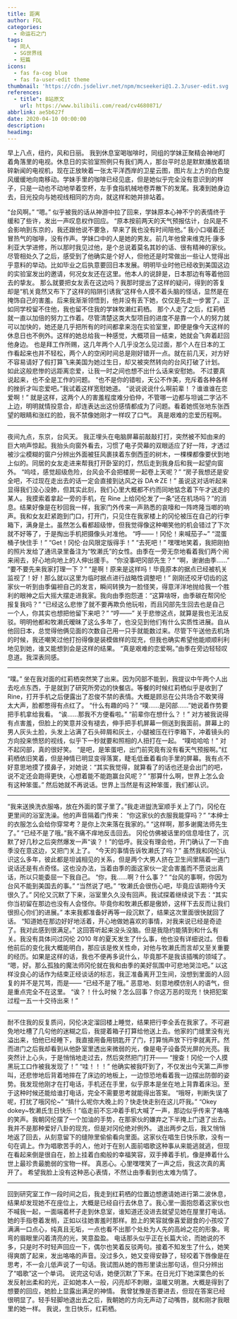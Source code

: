 ```yaml
---
title: 距离
author: FDL
categories:
  - 命运石之门
tags: 
  - 同人
  - SG世界线
  - 短篇
icons:
  - fas fa-cog blue
  - fas fa-user-edit theme
thumbnail: 'https://cdn.jsdelivr.net/npm/mcseekeri@1.2.3/user-edit.svg'
references:
  - title": B站原文
    url: https://www.bilibili.com/read/cv4680871/
abbrlink: ae5b627f
date: 2020-04-10 00:00:00
description:
headimg:
---
```


早上八点，纽约，风和日丽。
我到休息室喝咖啡时，同组的学妹正聚精会神地盯着角落里的电视。休息日的实验室照例只有我们两人，那台平时总是默默播放着琐碎新闻的电视机，现在正放映着一张太平洋西岸的卫星云图，图片左上方的白色旋风缓缓地向南移动。学妹手里的咖啡已经见底，但是她似乎完全没有意识到的样子，只是一动也不动地举着空杯，左手食指机械地卷弄散下的发尾。我凑到她身边去，目光投向与她视线相同的方向，就这样和她并排站着。

<!-- more -->

“台风啊。”
“嗯。”
似乎被我的话从神游中拉了回来，学妹原本心神不宁的表情终于缓和了些许，发出一声叹息权作回应。
“原本按前两天的天气预报估计，台风是不会影响到东京的，我还跟他说不要急，早来了我也没有时间陪他。”
我小口啜着还冒热气的咖啡，没有作声。学妹口中的人是她的男友。前几年他曾来维克托·康多利亚大学进修，所以那时我见过他，是个总说着莫名其妙的话、很有精神的家伙。尽管相处久了之后，感受到了他确实是个好人，但他还是时常做出一些让人觉得出乎意料的举动。比如毕业之后执意要回日本发展。明明毕业时他已经收到美国这边的实验室发出的邀请，何况女友还在这里。他本人的说辞是，日本那边有等着他回去的挚友。
那么就要把女友丢在这边吗？我那时提出了这样的疑问，得到的答复却是“机关竟然又布下了这样的陷阱引诱我”这样令人摸不着头脑的怪话，显然是在掩饰自己的害羞。后来我渐渐领悟到，他并没有丢下她，仅仅是先走一步罢了。正如同学校留不住他，我也留不住我的学妹牧濑红莉栖。
那个人走了之后，红莉栖就一直以加倍的努力工作着。尽管清楚这类大型项目的进度不是靠一个人的努力就可以加快的，她还是几乎把所有的时间都拿来泡在实验室里，即便是像今天这样的休息日也不例外。这样的她总给我一种感觉，大概项目一结束，她就会飞奔着赶回他身边。
也是拜工作所赐，这几年两个人几乎没怎么见过面，那个人在日本的工作看起来也并不轻松，两个人的空闲时间总是刚好错开一点。就在前几天，对方好不容易请好了假打算飞来美国为她过生日，却又被突然转向的台风打破了计划。
如此这般悲惨的远距离恋爱，让我一时之间也想不出什么话来安慰她。
不过要真说起来，也不全是工作的问题。
“也不是你的错啦，天公不作美，充斥着各种各样的挫折才叫恋爱吧。”我试着这样宽慰她道。
“说说说说什么啊前辈！？谁谁谁在恋爱啊！”
就是这样，这两个人的害羞程度难分伯仲，不管哪一边都与坦诚二字沾不上边，明明就情投意合，却连表达出这份感情都成为了问题。看着她慌张地东张西望的眼睛和涨红的脸，我不禁像她刚才一样叹了口气。
真是艰难的恋爱历程啊。

---

夜间九点，东京，台风天。
我正埋头在电脑屏幕前敲敲打打，突然被不知由来的巨大响声惊起。我抬头向窗外看去，习惯了电子荧幕的双眼适应了好一阵，才透过被沙尘模糊的窗户分辨出外面被狂风裹挟着东倒西歪的树木，一棵棵都像要伏到地上似的。同居的女友走进来帮我打开卧室的灯，然后走到我身后和我一起望向窗外。
“呜哇，感觉超级危险，台风会不会把楼房一起卷上天呢？”
“房子我想还是安全吧，不过现在走出去的话一定会直接到达风之谷 DA☆ZE！”
虽说这对话听起来显得我们没心没肺，但其实此刻，我们心里大概都不约而同地惦念着下午才送走的某人。我摸索着拿起一旁的手机，在 Rine 上给冈伦发了一条“还在机场吗？”的消息。结果好像是在秒回我一样，我家门外传来一声熟悉的哀嚎和一阵咚隆当啷的响声。我和女友赶紧跑到门口，打开门，只见住在我家楼上的冈伦被压在自己的行李箱下，满身是土。虽然怎么看都超级惨，但我觉得像这种嘲笑他的机会错过了下次就不好等了，于是掏出手机把摄像头对准他。
“呼——！冈伦！来喊茄子~”
“混蛋桶子快住手！”
“Get！冈伦·台风限定版得手！”
“去死吧！”
嘿嘿地笑着，我把刚拍的照片发给了通讯录里备注为“牧濑氏”的女性。由季在一旁无奈地看着我们两个闹来闹去，好心地向地上的人伸出援手。
“你没事吧冈部先生？”
“啊，谢谢由季……”
“要不要先来我家打理一下？”
“是啊！原来是这样吗！毕竟原本的据点已经被机关监视了！好！那么就以这里为临时据点进行战略性调整吧！”
刚刚还咬牙切齿的这家伙一听到由季偏袒自己的发言，瞬间转换为一脸怪笑，得意洋洋地抛给我一个胜利的眼神之后大摇大摆走进我家。我向由季抱怨道：“这算啥呀，由季碳在帮冈伦报复我吗？”
“已经这么悲惨了就不要再欺负他玩啦，而且冈部先生回去也是自己一个人，你其实也想把他留下来吧？”
“哼——”
关于悲惨这点，就算是我也无法反驳。明明他都和牧濑氏暧昧了这么多年了，也没见到他们有什么实质性进展。自从他回日本，总觉得他俩见面的次数自己用一只手就能数过来。尽管下午送他去机场的时候，我还嘲笑过他打扮得像是装模做样的现充，但我也确实希望他能顺顺利利地见到她，谁又能想到会是这样的结果。
“真是艰难的恋爱啊。”由季在旁边轻轻叹息道。我深表同感。

---

“噗。”
坐在我对面的红莉栖突然笑了出来。因为冈部不能到，我提议中午两个人出去吃点东西，于是就到了研究所旁边的快餐店。等餐的时候红莉栖似乎是收到了 Rine，打开手机之后便露出了忍俊不禁的表情。大概是顾忌在公共场合不敢笑得太大声，脸都憋得有点红了。
“什么有趣的吗？”
“噗……是冈部……”她说着作势要把手机拿给我看。
“诶……那我不方便看啦。”
“前辈你在想什么？！”
对方被我说得有点害羞，但脸上的笑意并没有褪去，伸手把手机屏幕一侧送到我面前。屏幕上的男人灰头土脸，头发上沾满了石头碎屑和灰土，小腿被压在行李箱下，冲着镜头的方向投来愤怒的视线，似乎下一秒就要和照相的人扭打在一起。
“噗哈哈哈！”
对不起冈部，真的很好笑。
“是吧，是笨蛋吧，出门前究竟有没有看天气预报啊。”红莉栖依旧笑着，但是神情已明显变得落寞，睫毛低垂着看向手里的屏幕。我有点不好意思地摸了摸鼻子，对她说：“其实我觉得，就算看了的话也还是会出门的吧，说不定还会跑得更快，心想着能不能跑赢台风呢？”
“那算什么啊，世界上怎么会有这种笨蛋。”
然后她就不再说话。世界上当然是有这种笨蛋，我们都认识。

---

“我来送换洗衣服咯，放在外面的筐子里了。”我走进盥洗室顺手关上了门，冈伦在更里间的浴室洗澡。他的声音隔着门传来：
“你这家伙的衣服我能穿吗？”
“本绅士的衣服怎么会给你穿常考？是你上次来落在我家的。”
“这样啊，那多谢魔法师先生了。”
“已经不是了哦。”我不痛不痒地反击回去。
冈伦仿佛被话里的信息噎住了，沉默了好几秒之后突然爆发一声“诶？！”的低呼。我没有理会他，开门确认了一下由季没在意这边，又把门关上了。
“今天的事情告诉牧濑氏了吗？”
虽然我和冈伦认识这么多年，彼此都是坦诚相见的关系，但是两个大男人挤在卫生间里隔着一道门说话还是有点奇怪。这也没办法，当着由季的面这家伙一定会害羞而不愿说出真话，所以只能委屈一下我自己。
“你，我……啊？什么事？”
“台风的事啊，你因为台风不能到美国去的事。”
“当然说了吧。”
“牧濑氏会很伤心吧，毕竟应该期待今天很久了。”
冈伦又沉默了下来，浴室里久久没有回声。我试探着继续说下去：“其实你当初留在那边也没有人会怪你。毕竟你和牧濑氏都是傲娇，这样下去反而让我们很担心你们的进展。”
本来我都准备好再等一段沉默了，结果这次里面很快就回了话。
“知道她在那边好好地活着，开心地做她喜欢的事情，对我来说已经是奇迹了。我对此感到很满足。”
这回答听起来没头没脑。但是我隐约能猜到和什么有关。我没有具体问过冈伦 2010 年的夏天发生了什么事，他也没有详细说过。但看他前后的变化我大概能明白，那应该是攸关性命，对他与牧濑氏而言却又至关重要的经历。如果是这样的话，我也不便再多说什么，毕竟那不是我该插嘴的领域了。
“嗯，好。那么孤独的魔法师冈伦就在我和由季的美好氛围中可悲地哭泣吧。”
以这样没良心的话作为结束正经谈话的标志，我正准备离开卫生间，没想到里面的人回复的并不是咒骂，而是——
“已经不是了哦。”
恶意地、刻意地模仿别人的语气，但是重点完全不在这里。
“诶？！什么时候？怎么回事？你这万恶的现充！快把犯案过程一五一十交待出来！”

---

耐不住我的反复质问，冈伦决定溜回楼上睡觉，结果把行李全丢在我家了。不可避免地吐槽了几句他的迷糊之后，我提着箱子打算给他送上去。他家的门缝里没有光溢出来，怕他已经睡下，我直接用备用钥匙开了门，打算悄声放下行李就离开。然而进门之后我却看到从他卧室里透出来微弱的光，像是电子设备荧光屏的光亮。我突然计上心头，于是悄悄地走过去，然后突然把门打开——
“搜查！冈伦一个人摸黑玩工口作被我发现了！”
“哇！！！”
他确实被我吓到了，不仅发出今天第二声惨叫，还悲惨地后背着地摔在了床边的地板上，一边惊恐地看着我一边摆出防御的姿势。我发现他刚才在打电话，手机还在手里，似乎原本是坐在地上背靠着床沿。至于这种时候还能给谁打电话，完全不需要思考就能得出答案。
“哦呀，判断失误了呢，打扰了哦冈伦~”
“搞什么呢你大晚上的？快走快走别在这儿吓我。”
“Okey dokey~牧濑氏生日快乐！”临走前不忘冲着手机大喊了一声，那边似乎传来了咯咯的笑声。我朝冈伦摆了一个加油的手势，在那家伙的嫌弃之下半掩上门退了出去。
我并不是那种爱好八卦的现充，但是对冈伦绝对例外。
退出两步之后，我又悄悄地返了回去，从刻意留下的缝隙里偷偷看向里面。这家伙在唱生日快乐歌，没有一句在调上。作为唱歌苦手的人，他对于在别人面前唱歌这种事从来能逃就逃，但现在看起来倒是很自在，脸上挂着白痴般的幸福笑容，双手捧着手机，像是捧着什么世上最珍贵最脆弱的宝物一样。
真恶心。心里嘿嘿笑了一声之后，我这次真的离开了。
希望我脸上没有这种恶心表情，不然让由季看到也太难为情了。

---

回到研究室工作一段时间之后，我走到红莉栖的位置边想邀请她进行第二波休息，结果却发现她不在座位上，大概是已经自行去休息了。我心里一面抱怨着这家伙也不喊我一起，一面端着杯子走到休息室，谁知道还没进去就望见她在屋里打电话。她的手指卷着发梢，正如以往她害羞时那样。脸上的笑容就像喜爱甜食的小孩咬了满满一口点心，纯真且无垢，一点也看不出那个处处为人先的高岭之花的形象。弯弯的眉眼里闪着清亮的光，笑意盈盈。
电话那头似乎正在长篇大论，而她说的不多，只是时不时轻声回应一下，偶尔也笑着反驳两句。接着不知发生了什么，她笑得爽朗了起来，发出咯咯的声音。没过多久，她又变得安静了，轻咬着下唇像是在思考，不一会儿低声说了一句话。我试图从她的唇形里读出那句话，但只分辨出了“唱歌”这一个单词。
说完这句话，她便沉默了下来。在日光灯下她深栗色的长发反射出柔和的光，正如她本人一般，闪亮却不刺眼，温暖又明澈。大概是得到了想要的回应，她脸上显露出满足的神情。
我曾犹豫是否要进去，但现在答案已经很明显了。轻手轻脚地退出去之后，我朝她的方向无声动了动嘴唇，就和刚才我眼里的她一样。
我说，生日快乐，红莉栖。
